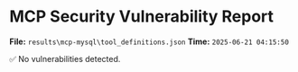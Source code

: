 # MCP Security Vulnerability Report
**File:** `results\mcp-mysql\tool_definitions.json`
**Time:** `2025-06-21 04:15:50`

✅ No vulnerabilities detected.